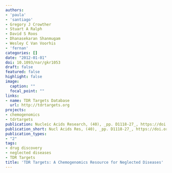 ```yaml
---
authors:
- 'paula'
- 'santiago'
- Gregory J Crowther
- Stuart A Ralph
- David S Roos
- Dhanasekaran Shanmugam
- Wesley C Van Voorhis
- 'fernan'
categories: []
date: "2012-01-01"
doi: 10.1093/nar/gkr1053
draft: false
featured: false
highlight: false
image:
  caption: ""
  focal_point: ""
links:
- name: TDR Targets Database
  url: http://tdrtargets.org
projects:
- chemogenomics
- tdrtargets
publication: Nucleic Acids Research, (40), _pp. D1118-27_, https://doi.org/10.1093/nar/gkr1053
publication_short: Nucl Acids Res, (40), _pp. D1118-27_, https://doi.org/10.1093/nar/gkr1053
publication_types:
- "2"
tags:
- drug discovery
- neglected diseases
- TDR Targets
title: 'TDR Targets: A Chemogenomics Resource for Neglected Diseases'
---
```

